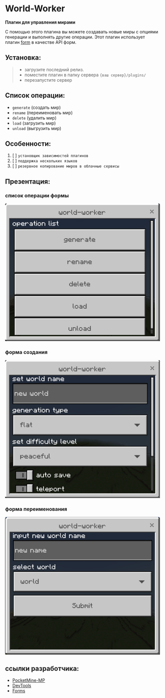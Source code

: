 # World-Worker
**Плагин для управления мирами**

С помощью этого плагина вы можете создавать новые миры с опциями генерации и выполнять другие операции. Этот плагин использует плагин [form](https://github.com/Frago9876543210/forms) в качестве API форм.

**Установка:**
-
> - загрузите последний релиз.
> - поместите плагин в папку сервера `{ваш сервер}/plugins/`
> - перезапустите сервер

**Список операции:**
-
- `generate` (создать мир)
- `rename` (переименовать мир)
- `delete` (удалить мир)
- `load` (загрузить мир)
- `unload` (выгрузить мир)

**Особенности:**
-
1. [ ] `установщик зависимостей плагинов`
2. [ ] `поддержка нескольких языков`
3. [ ] `резервное копирование миров в облачные сервисы`

**Презентация:**
-

### список операции формы
![создание нового мира](.github/resources/list.png)

### форма создания
![создание нового мира](.github/resources/generate.png)

### форма переименования
![создание нового мира](.github/resources/rename.png)


**ссылки разработчика:**
-
- [PocketMine-MP](https://github.com/pmmp/PocketMine-MP)
- [DevTools](https://github.com/pmmp/DevTools/)
- [Forms](https://github.com/Frago9876543210/forms)